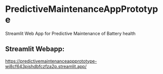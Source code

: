 # PredictiveMaintenanceAppPrototype
Streamlit Web App for Predictive Maintenance of Battery health

## Streamlit Webapp:
https://predictivemaintenanceappprototype-wj8cf643pjshdbfczfza2p.streamlit.app/
